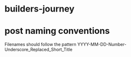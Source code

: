 # builders-journey

# post naming conventions
Filenames should follow the pattern YYYY-MM-DD-Number-Underscore_Replaced_Short_Title

